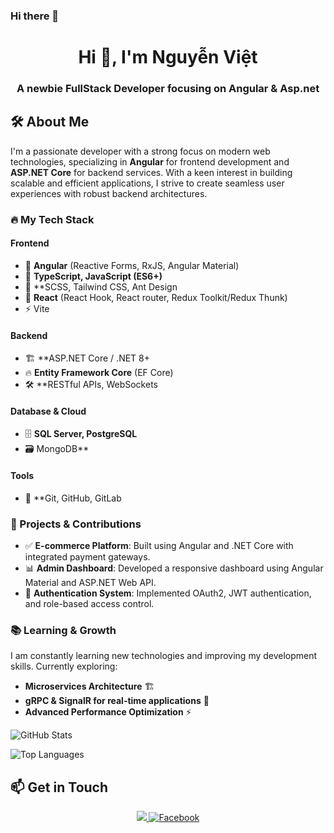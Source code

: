 ### Hi there 👋
<h1 align="center">Hi 👋, I'm Nguyễn Việt</h1>
<h3 align="center">A newbie FullStack Developer focusing on Angular & Asp.net</h3>

## 🛠️ About Me  
I'm a passionate developer with a strong focus on modern web technologies, specializing in **Angular** for frontend development and **ASP.NET Core** for backend services. With a keen interest in building scalable and efficient applications, I strive to create seamless user experiences with robust backend architectures.  

### 🔥 My Tech Stack  
#### Frontend  
- 🌟 **Angular** (Reactive Forms, RxJS, Angular Material)  
- 📜 **TypeScript, JavaScript (ES6+)**  
- 🎨 **SCSS, Tailwind CSS, Ant Design
- 🌟 **React** (React Hook, React router, Redux Toolkit/Redux Thunk)
- ⚡️ Vite


#### Backend  
- 🏗️ **ASP.NET Core / .NET 8+
- 🔥 **Entity Framework Core** (EF Core)  
- 🛠️ **RESTful APIs, WebSockets

#### Database & Cloud  
- 🗄️ **SQL Server, PostgreSQL**
- 🗃️  MongoDB**  

####  Tools  
- 📂 **Git, GitHub, GitLab

### 🚀 Projects & Contributions  
- ✅ **E-commerce Platform**: Built using Angular and .NET Core with integrated payment gateways.  
- 📊 **Admin Dashboard**: Developed a responsive dashboard using Angular Material and ASP.NET Web API.  
- 🔗 **Authentication System**: Implemented OAuth2, JWT authentication, and role-based access control.  

### 📚 Learning & Growth  
I am constantly learning new technologies and improving my development skills. Currently exploring:  
- **Microservices Architecture** 🏗️  
- **gRPC & SignalR for real-time applications** 📡  
- **Advanced Performance Optimization** ⚡  

<!-- GitHub Stats Card -->
![GitHub Stats](https://github-readme-stats.vercel.app/api?username=Vietokeman&theme=dark&show_icons=true&count_private=true)

<!-- Most Used Languages Card -->
![Top Languages](https://github-readme-stats.vercel.app/api/top-langs/?username=Vietokeman&theme=dark&layout=compact)
## 📫 Get in Touch
<div align="center">
  <a href="mailto:vietbmt19@gmail.com">
    <img src="https://img.shields.io/badge/Gmail-D14836?style=for-the-badge&logo=gmail&logoColor=white" />
  </a>
  <a href="https://www.facebook.com/vietphomaique123/">
    <img src="https://img.shields.io/badge/Facebook-%231877F2.svg?style=flat&logo=facebook&logoColor=white" alt="Facebook" />
  </a>
</div>
